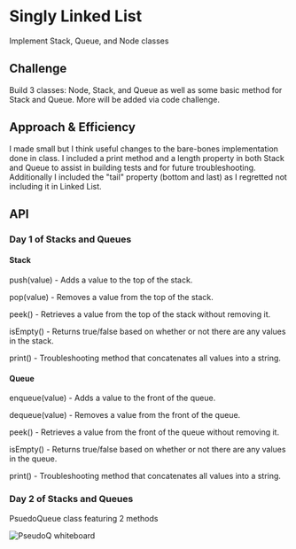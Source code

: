 # Singly Linked List

Implement Stack, Queue, and Node classes

## Challenge

Build 3 classes: Node, Stack, and Queue as well as some basic method for Stack and Queue. More will be added via code challenge.

## Approach & Efficiency

I made small but I think useful changes to the bare-bones implementation done in class. I included a print method and a length property in both Stack and Queue to assist in building tests and for future troubleshooting. Additionally I included the "tail" property (bottom and last) as I regretted not including it in Linked List.

## API

### Day 1 of Stacks and Queues

#### Stack

push(value) - Adds a value to the top of the stack.

pop(value) - Removes a value from the top of the stack.

peek() - Retrieves a value from the top of the stack without removing it.

isEmpty() - Returns true/false based on whether or not there are any values in the stack.

print() - Troubleshooting method that concatenates all values into a string.

#### Queue

enqueue(value) - Adds a value to the front of the queue.

dequeue(value) - Removes a value from the front of the queue.

peek() - Retrieves a value from the front of the queue without removing it.

isEmpty() - Returns true/false based on whether or not there are any values in the queue.

print() - Troubleshooting method that concatenates all values into a string.

### Day 2 of Stacks and Queues

PsuedoQueue class featuring 2 methods

![PseudoQ whiteboard]()